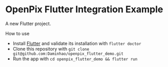 # OpenPix Flutter Integration Example

A new Flutter project.

How to use
- Install [Flutter](https://flutter.io/get-started/) and validate its installation with `flutter doctor`
- Clone this repository with `git clone git@github.com:Daminhao/openpix_flutter_demo.git`
- Run the app with `cd openpix_flutter_demo && flutter run`

